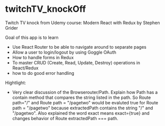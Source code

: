 # twitchTV_knockOff
Twitch TV knock from Udemy course: Modern React with Redux by Stephen Grider

Goal of this app is to learn 
* Use React Router to be able to navigate around to separate pages 
* Allow a user to login/logout by using Goggle OAuth
* How to handle forms in Redux
* To master CRUD (Create, Read, Update, Destroy) operations in React/Redux
* how to do good error handling

Hightlight:
* Very clear discussion of the Browserouter/Path. Explain how Path has a contain method that compares the string listed in the path. So Route path="/" and Route path = "/pagetwo" would be evaluted true for Route path = "/pagetwo" because extractedPath  contains the string "/" and "/pagetwo". Also explained the word exact means exact={true} and changes behavior of Route extractedPath === path.

